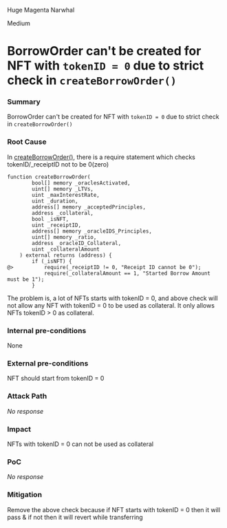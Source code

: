 Huge Magenta Narwhal

Medium

# BorrowOrder can't be created for NFT with `tokenID = 0` due to strict check in `createBorrowOrder()`

### Summary

 BorrowOrder can't be created for NFT with `tokenID = 0` due to strict check in `createBorrowOrder()`

### Root Cause

In [createBorrowOrder()](https://github.com/sherlock-audit/2024-11-debita-finance-v3/blob/main/Debita-V3-Contracts/contracts/DebitaBorrowOffer-Factory.sol#L90), there is a require statement which checks tokenID/_receiptID not to be 0(zero) 
```solidity
function createBorrowOrder(
        bool[] memory _oraclesActivated,
        uint[] memory _LTVs,
        uint _maxInterestRate,
        uint _duration,
        address[] memory _acceptedPrinciples,
        address _collateral,
        bool _isNFT,
        uint _receiptID,
        address[] memory _oracleIDS_Principles,
        uint[] memory _ratio,
        address _oracleID_Collateral,
        uint _collateralAmount
    ) external returns (address) {
        if (_isNFT) {
@>          require(_receiptID != 0, "Receipt ID cannot be 0");
            require(_collateralAmount == 1, "Started Borrow Amount must be 1");
        }
```
The problem is, a lot of NFTs starts with tokenID = 0, and above check will not allow any NFT with tokenID = 0 to be used as collateral. It only allows NFTs tokenID > 0 as collateral.


### Internal pre-conditions

None

### External pre-conditions

NFT should start from tokenID = 0

### Attack Path

_No response_

### Impact

NFTs with tokenID = 0 can not be used as collateral


### PoC

_No response_

### Mitigation

Remove the above check because if NFT starts with tokenID = 0 then it will pass & if not then it will revert while transferring
